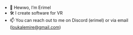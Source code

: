 - 👋 Hewwo, I’m Erimel
- 🛠️ I create software for VR
- 📫 You can reach out to me on Discord (erimel) or via email (loukalemire@gmail.com)  
